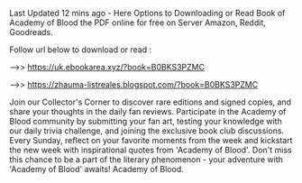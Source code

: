 Last Updated 12 mins ago - Here Options to Downloading or Read Book of Academy of Blood the PDF online for free on Server Amazon, Reddit, Goodreads.
 
Follow url below to download or read :
 
-->> https://uk.ebookarea.xyz/?book=B0BKS3PZMC
 
-->> https://zhauma-listreales.blogspot.com/?book=B0BKS3PZMC
 
Join our Collector's Corner to discover rare editions and signed copies, and share your thoughts in the daily fan reviews.
Participate in the Academy of Blood community by submitting your fan art, testing your knowledge with our daily trivia challenge, and joining the exclusive book club discussions.
Every Sunday, reflect on your favorite moments from the week and kickstart the new week with inspirational quotes from 'Academy of Blood'. Don't miss this chance to be a part of the literary phenomenon - your adventure with 'Academy of Blood' awaits! Academy of Blood.
